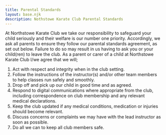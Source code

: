 ```yaml
---
title: Parental Standards 
layout: base.njk
description: Nothstowe Karate Club Parental Standards
---
```

At Northstowe Karate Club we take our responsibility to safeguard your child seriously and their welfare is our number one priority. Accordingly, we ask all parents to ensure they follow our parental standards agreement, as set out below. Failure to do so may result in us having to ask you or your child(ren) to leave the club.
As a parent or carer of a child at Northstowe Karate Club I/we agree that we will;

1.	Act with respect and integrity when in the club setting.
2.	Follow the instructions of the instructor(s) and/or other team members to help classes run safely and smoothly.
3.	Drop off and pick up our child in good time and as agreed.
4.	Respond to digital communications where appropriate from the club, including correspondence on club membership and any relevant medical declarations.
5.	Keep the club updated if any medical conditions, medication or injuries should become relevant.
6.	Discuss concerns or complaints we may have with the lead instructor as soon as possible.
7.	Do all we can to keep all club members safe.

